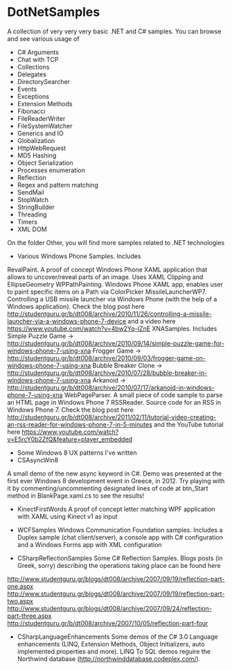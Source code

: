 DotNetSamples
=============

A collection of very very very basic .NET and C# samples. You can browse and see various usage of 

- C# Arguments
- Chat with TCP
- Collections
- Delegates
- DirectorySearcher
- Events
- Exceptions
- Extension Methods
- Fibonacci
- FileReaderWriter
- FileSystemWatcher
- Generics and IO
- Globalization
- HttpWebRequest
- MD5 Hashing
- Object Serialization
- Processes enumeration
- Reflection
- Regex and pattern matching
- SendMail
- StopWatch
- StringBuilder
- Threading
- Timers
- XML DOM

On the folder Other, you will find more samples related to .NET technologies
- Various Windows Phone Samples. Includes

RevalPaint. A proof of concept Windows Phone XAML application that allows to uncover/reveal parts of an image. Uses XAML Clipping and EllipseGeometry
WPPathPainting. Windows Phone XAML app, enables user to paint specific items on a Path via ColorPicker
MissileLauncherWP7. Controlling a USB missile launcher via Windows Phone (with the help of a Windows application). Check the blog post here http://studentguru.gr/b/dt008/archive/2010/11/26/controlling-a-missile-launcher-via-a-windows-phone-7-device and a video here https://www.youtube.com/watch?v=4bw2Yq-IZnE
XNASamples. Includes Simple Puzzle Game -> http://studentguru.gr/b/dt008/archive/2010/09/14/simple-puzzle-game-for-windows-phone-7-using-xna Frogger Game -> http://studentguru.gr/b/dt008/archive/2010/09/03/frogger-game-on-windows-phone-7-using-xna Bubble Breaker Clone -> http://studentguru.gr/b/dt008/archive/2010/07/28/bubble-breaker-in-windows-phone-7-using-xna Arkanoid -> http://studentguru.gr/b/dt008/archive/2010/07/17/arkanoid-in-windows-phone-7-using-xna
WebPageParser. A small piece of code sample to parse an HTML page in Windows Phone 7
RSSReader. Source code for an RSS in Windows Phone 7. Check the blog post here http://studentguru.gr/b/dt008/archive/2011/02/11/tutorial-video-creating-an-rss-reader-for-windows-phone-7-in-5-minutes and the YouTube tutorial here https://www.youtube.com/watch?v=E5rcY0b2ZfQ&feature=player_embedded

- Some Windows 8 UX patterns I've written
- CSAsyncWin8 

A small demo of the new async keyword in C#. Demo was presented at the first ever Windows 8 development event in Greece, in 2012. Try playing with it by commenting/uncommenting designated lines of code at btn_Start method in BlankPage.xaml.cs to see the results!

- KinectFirstWords
A proof of concept letter matching WPF application with XAML using Kinect v1 as input

- WCFSamples
Windows Communication Foundation samples. Includes a Duplex sample (chat client/server), a console app with C# configuration and a Windows Forms app with XML configuration

- CSharpReflectionSamples
Some C# Reflection Samples. Blogs posts (in Greek, sorry) describing the operations taking place can be found here

http://www.studentguru.gr/blogs/dt008/archive/2007/09/19/reflection-part-one.aspx http://www.studentguru.gr/blogs/dt008/archive/2007/09/19/reflection-part-two.aspx http://www.studentguru.gr/blogs/dt008/archive/2007/09/24/reflection-part-three.aspx http://studentguru.gr/b/dt008/archive/2007/10/05/reflection-part-four

- CSharpLanguageEnhancements
Some demos of the C# 3.0 Language enhancements (LINQ, Extension Methods, Object Initializers, auto implemented properties and more). LINQ To SQL demos reguire the Northwind database (http://northwinddatabase.codeplex.com/).
